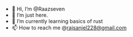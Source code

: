 - 👋 Hi, I’m @Raazseven
- 👀 I’m just here.
- 🌱 I’m currently learning basics of rust
- 📫 How to reach me @rajsanjel228@gmail.com

<!---
Raazseven/Raazseven is a ✨ special ✨ repository because its `README.md` (this file) appears on your GitHub profile.
You can click the Preview link to take a look at your changes.
--->

